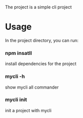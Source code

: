 The project is a simple cli project

# Usage
In the project directory, you can run:
### npm insatll
install dependencies for the project

### mycli -h
show mycli all commander

### mycli init
init a project with mycli
